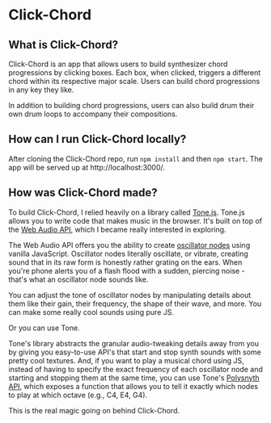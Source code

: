 # Click-Chord

## What is Click-Chord?

Click-Chord is an app that allows users to build synthesizer chord progressions by clicking boxes. Each box, when clicked, triggers a different chord within its respective major scale. Users can build chord progressions in any key they like.

In addition to building chord progressions, users can also build drum their own drum loops to accompany their compositions.

## How can I run Click-Chord locally?

After cloning the Click-Chord repo, run `npm install` and then `npm start`. The app will be served up at http://localhost:3000/.

## How was Click-Chord made?

To build Click-Chord, I relied heavily on a library called [Tone.js](https://tonejs.github.io/). Tone.js allows you to write code that makes music in the browser. It's built on top of the [Web Audio API](https://webaudio.github.io/web-audio-api/), which I became really interested in exploring.

The Web Audio API offers you the ability to create [oscillator nodes](https://developer.mozilla.org/en-US/docs/Web/API/OscillatorNode) using vanilla JavaScript. Oscillator nodes literally oscillate, or vibrate, creating sound that in its raw form is honestly rather grating on the ears. When you're phone alerts you of a flash flood with a sudden, piercing noise - that's what an oscillator node sounds like.

You can adjust the tone of oscillator nodes by manipulating details about them like their gain, their frequency, the shape of their wave, and more. You can make some really cool sounds using pure JS.

Or you can use Tone.

Tone's library abstracts the granular audio-tweaking details away from you by giving you easy-to-use API's that start and stop synth sounds with some pretty cool textures. And, if you want to play a musical chord using JS, instead of having to specify the exact frequency of each oscillator node and starting and stopping them at the same time, you can use Tone's [Polysnyth API](https://tonejs.github.io/docs/13.8.25/PolySynth), which exposes a function that allows you to tell it exactly which nodes to play at which octave (e.g., C4, E4, G4).

This is the real magic going on behind Click-Chord.
